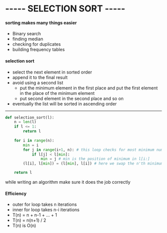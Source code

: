 # ----- SELECTION SORT -----


#### sorting makes many things easier
* Binary search
* finding median 
* checking for duplicates
* building frequency tables
#### selection sort
* select the next element in sorted order
* append it to the final result
* avoid using a second list
	* put the minimum element in the first place and put the first element in the place of the minimum element
	* put second element in the second place and so on
*  eventually the list will be sorted in ascending order

***
```python
def selection_sort(l):
	n = len(l)
	if l <= 1:
		return l
	
	for i in range(n):
		min = i
		for j in range(i+1, n): # this loop checks for most minimum number in the list after i
			if l[j] < l[min]:
				min = j # min is the position of minimum in l[i:]
		(l[i], l[min]) = (l[min], l[i]) # here we swap the n'th minimum number with the n'th number

	return l

```  

while writing an algorithm make sure it does the job correctly
#### Efficiency
* outer for loop takes n iterations
* inner for loop takes n-i iterations
* T(n) = n + n-1 + ... + 1
* T(n) = n(n+1) / 2
* T(n) is O(n<sup></sup>)
